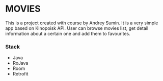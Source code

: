 # MOVIES

This is a project created with course by Andrey Sumin. It is a very simple app based on Kinopoisk API. User can browse movies list, get detail information about a certain one and add them to favourites.

### Stack

* Java
* RxJava
* Room
* Retrofit
